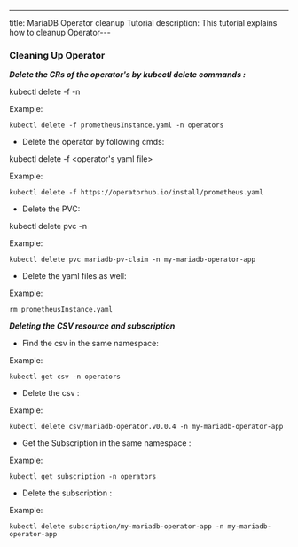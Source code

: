 ---
title: MariaDB Operator cleanup Tutorial
description: This tutorial explains how to cleanup Operator---


### Cleaning Up Operator


***Delete the CRs of the operator's by kubectl delete commands :***

kubectl delete -f <yaml file to create instance of the operator> -n <namespace>
 
Example:
 
 ```
 kubectl delete -f prometheusInstance.yaml -n operators
 ```

 
- Delete the operator by following cmds:
 
kubectl delete -f <operator's yaml file>
 
 Example:
 
 ```
 kubectl delete -f https://operatorhub.io/install/prometheus.yaml
 ```
 
- Delete the PVC:
 
 kubectl delete pvc <name-of-pvc> -n <namespace>
 
 
 Example:
 
 ```
 kubectl delete pvc mariadb-pv-claim -n my-mariadb-operator-app
 ```
 
- Delete the yaml files as well:
 
 Example:
 
  ```
  rm prometheusInstance.yaml
  ```


***Deleting the CSV resource and subscription***

- Find the csv in the same namespace:

Example:

```
kubectl get csv -n operators
```

- Delete the csv :

Example:

```
kubectl delete csv/mariadb-operator.v0.0.4 -n my-mariadb-operator-app
```

- Get the Subscription in the same namespace :

Example:

```
kubectl get subscription -n operators
```

- Delete the subscription :

Example:

```
kubectl delete subscription/my-mariadb-operator-app -n my-mariadb-operator-app
```

